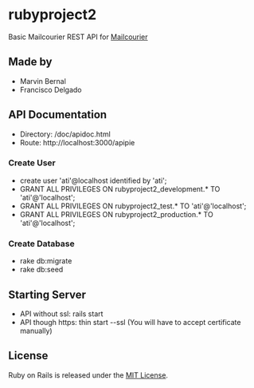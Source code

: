 rubyproject2
============

Basic Mailcourier REST API for [Mailcourier](https://github.com/frankjdelgado/rubyproject1)

## Made by 
* Marvin Bernal
* Francisco Delgado

## API Documentation
* Directory: /doc/apidoc.html
* Route: http://localhost:3000/apipie

### Create  User

* create user 'ati'@localhost identified by 'ati';
* GRANT ALL PRIVILEGES ON rubyproject2_development.* TO 'ati'@'localhost';
* GRANT ALL PRIVILEGES ON rubyproject2_test.* TO 'ati'@'localhost';
* GRANT ALL PRIVILEGES ON rubyproject2_production.* TO 'ati'@'localhost';

### Create Database

* rake db:migrate
* rake db:seed

## Starting Server

* API without ssl: rails start 
* API though https: thin start --ssl (You will have to accept certificate manually) 

## License

Ruby on Rails is released under the [MIT License](http://www.opensource.org/licenses/MIT).
